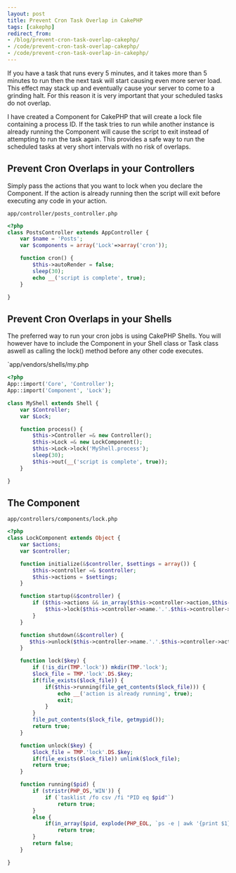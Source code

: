 ```yaml
---
layout: post
title: Prevent Cron Task Overlap in CakePHP
tags: [cakephp]
redirect_from:
- /blog/prevent-cron-task-overlap-cakephp/
- /code/prevent-cron-task-overlap-cakephp/
- /code/prevent-cron-task-overlap-in-cakephp/
---
```


If you have a task that runs every 5 minutes, and it takes more than 5 minutes to run then the next task will start causing even more server load.  This effect may stack up and eventually cause your server to come to a grinding halt.  For this reason it is very important that your scheduled tasks do not overlap.

<!--break-->

I have created a Component for CakePHP that will create a lock file containing a process ID.  If the task tries to run while another instance is already running the Component will cause the script to exit instead of attempting to run the task again.  This provides a safe way to run the scheduled tasks at very short intervals with no risk of overlaps.


## Prevent Cron Overlaps in your Controllers

Simply pass the actions that you want to lock when you declare the Component.  If the action is already running then the script will exit before executing any code in your action.

`app/controller/posts_controller.php`

```php
<?php
class PostsController extends AppController {
	var $name = 'Posts';
	var $components = array('Lock'=>array('cron'));

	function cron() {
		$this->autoRender = false;
		sleep(30);
		echo __('script is complete', true);
	}

}
```


## Prevent Cron Overlaps in your Shells

The preferred way to run your cron jobs is using CakePHP Shells.  You will however have to include the Component in your Shell class or Task class aswell as calling the lock() method before any other code executes.

`app/vendors/shells/my.php

```php
<?php 
App::import('Core', 'Controller');
App::import('Component', 'Lock');

class MyShell extends Shell {
	var $Controller;
	var $Lock;

	function process() {
		$this->Controller =& new Controller();
		$this->Lock =& new LockComponent();
		$this->Lock->lock('MyShell.process');
		sleep(30);
		$this->out(__('script is complete', true));
	}

}
```


## The Component

`app/controllers/components/lock.php`

```php
<?php
class LockComponent extends Object {
	var $actions;
	var $controller;

	function initialize(&$controller, $settings = array()) {
		$this->controller =& $controller;
		$this->actions = $settings;
	}

	function startup(&$controller) {
		if ($this->actions && in_array($this->controller->action,$this->actions)) {
			$this->lock($this->controller->name.'.'.$this->controller->action);
		}
	}

	function shutdown(&$controller) {
	   $this->unlock($this->controller->name.'.'.$this->controller->action);
	}

	function lock($key) {
		if (!is_dir(TMP.'lock')) mkdir(TMP.'lock');
		$lock_file = TMP.'lock'.DS.$key;
		if(file_exists($lock_file)) {
			if($this->running(file_get_contents($lock_file))) {
				echo __('action is already running', true);
				exit;
			}
		}
		file_put_contents($lock_file, getmypid());
		return true;
	}

	function unlock($key) {
		$lock_file = TMP.'lock'.DS.$key;
		if(file_exists($lock_file)) unlink($lock_file);
		return true;
	}

	function running($pid) {
		if (stristr(PHP_OS,'WIN')) {
			if (`tasklist /fo csv /fi "PID eq $pid"`) 
				return true;
		}
		else {
			if(in_array($pid, explode(PHP_EOL, `ps -e | awk '{print $1}'`))) 
				return true;
		}   
		return false;
	}

}
```
